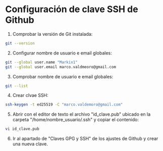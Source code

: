 # Configuración de clave SSH de Github

1. Comprobar la versión de Git instalada:
```sh
git --version
```
2. Configurar nombre de usuario e email globales:
```sh
git --global user.name "Markix1"
git --global user.email marco.valdmeoro@gmail.com
```

3. Comprobar nombre de usuario e email globales:
```sh
git --list
```
4. Crear clvae SSH:
```sh
ssh-keygen -t ed25519 -C "marco.valdemoro@gmail.com"
```

5. Abrir con el editor de texto el archivo "id_clave.pub" ubicado en la carpeta "/home/nombre_usuario/.ssh" y copiar el contenido:
```sh
vi id_clave.pub
```

6. Ir al apartado de "Claves GPG y SSH" de los ajustes de Github y crear una nueva clave.
